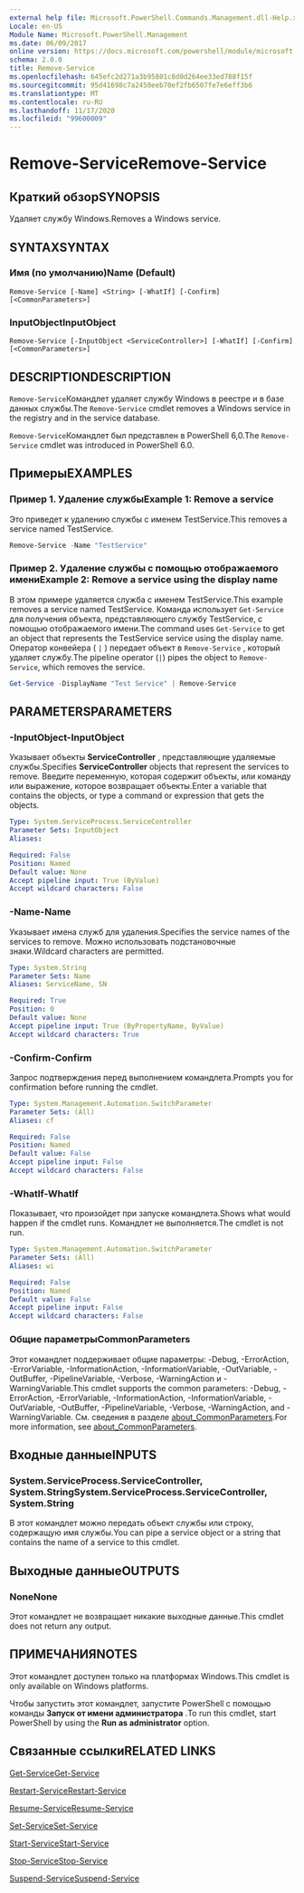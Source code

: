 ```yaml
---
external help file: Microsoft.PowerShell.Commands.Management.dll-Help.xml
Locale: en-US
Module Name: Microsoft.PowerShell.Management
ms.date: 06/09/2017
online version: https://docs.microsoft.com/powershell/module/microsoft.powershell.management/remove-service?view=powershell-7.2&WT.mc_id=ps-gethelp
schema: 2.0.0
title: Remove-Service
ms.openlocfilehash: 645efc2d271a3b95801c8d0d264ee33ed788f15f
ms.sourcegitcommit: 95d41698c7a2450eeb70ef2fb6507fe7e6eff3b6
ms.translationtype: MT
ms.contentlocale: ru-RU
ms.lasthandoff: 11/17/2020
ms.locfileid: "99600009"
---
```

# <span data-ttu-id="1676d-102">Remove-Service</span><span class="sxs-lookup"><span data-stu-id="1676d-102">Remove-Service</span></span>

## <span data-ttu-id="1676d-103">Краткий обзор</span><span class="sxs-lookup"><span data-stu-id="1676d-103">SYNOPSIS</span></span>
<span data-ttu-id="1676d-104">Удаляет службу Windows.</span><span class="sxs-lookup"><span data-stu-id="1676d-104">Removes a Windows service.</span></span>

## <span data-ttu-id="1676d-105">SYNTAX</span><span class="sxs-lookup"><span data-stu-id="1676d-105">SYNTAX</span></span>

### <span data-ttu-id="1676d-106">Имя (по умолчанию)</span><span class="sxs-lookup"><span data-stu-id="1676d-106">Name (Default)</span></span>

```
Remove-Service [-Name] <String> [-WhatIf] [-Confirm] [<CommonParameters>]
```

### <span data-ttu-id="1676d-107">InputObject</span><span class="sxs-lookup"><span data-stu-id="1676d-107">InputObject</span></span>

```
Remove-Service [-InputObject <ServiceController>] [-WhatIf] [-Confirm] [<CommonParameters>]
```

## <span data-ttu-id="1676d-108">DESCRIPTION</span><span class="sxs-lookup"><span data-stu-id="1676d-108">DESCRIPTION</span></span>

<span data-ttu-id="1676d-109">`Remove-Service`Командлет удаляет службу Windows в реестре и в базе данных службы.</span><span class="sxs-lookup"><span data-stu-id="1676d-109">The `Remove-Service` cmdlet removes a Windows service in the registry and in the service database.</span></span>

<span data-ttu-id="1676d-110">`Remove-Service`Командлет был представлен в PowerShell 6,0.</span><span class="sxs-lookup"><span data-stu-id="1676d-110">The `Remove-Service` cmdlet was introduced in PowerShell 6.0.</span></span>

## <span data-ttu-id="1676d-111">Примеры</span><span class="sxs-lookup"><span data-stu-id="1676d-111">EXAMPLES</span></span>

### <span data-ttu-id="1676d-112">Пример 1. Удаление службы</span><span class="sxs-lookup"><span data-stu-id="1676d-112">Example 1: Remove a service</span></span>

<span data-ttu-id="1676d-113">Это приведет к удалению службы с именем TestService.</span><span class="sxs-lookup"><span data-stu-id="1676d-113">This removes a service named TestService.</span></span>

```powershell
Remove-Service -Name "TestService"
```

### <span data-ttu-id="1676d-114">Пример 2. Удаление службы с помощью отображаемого имени</span><span class="sxs-lookup"><span data-stu-id="1676d-114">Example 2: Remove a service using the display name</span></span>

<span data-ttu-id="1676d-115">В этом примере удаляется служба с именем TestService.</span><span class="sxs-lookup"><span data-stu-id="1676d-115">This example removes a service named TestService.</span></span> <span data-ttu-id="1676d-116">Команда использует `Get-Service` для получения объекта, представляющего службу TestService, с помощью отображаемого имени.</span><span class="sxs-lookup"><span data-stu-id="1676d-116">The command uses `Get-Service` to get an object that represents the TestService service using the display name.</span></span> <span data-ttu-id="1676d-117">Оператор конвейера ( `|` ) передает объект в `Remove-Service` , который удаляет службу.</span><span class="sxs-lookup"><span data-stu-id="1676d-117">The pipeline operator (`|`) pipes the object to `Remove-Service`, which removes the service.</span></span>

```powershell
Get-Service -DisplayName "Test Service" | Remove-Service
```

## <span data-ttu-id="1676d-118">PARAMETERS</span><span class="sxs-lookup"><span data-stu-id="1676d-118">PARAMETERS</span></span>

### <span data-ttu-id="1676d-119">-InputObject</span><span class="sxs-lookup"><span data-stu-id="1676d-119">-InputObject</span></span>

<span data-ttu-id="1676d-120">Указывает объекты **ServiceController** , представляющие удаляемые службы.</span><span class="sxs-lookup"><span data-stu-id="1676d-120">Specifies **ServiceController** objects that represent the services to remove.</span></span> <span data-ttu-id="1676d-121">Введите переменную, которая содержит объекты, или команду или выражение, которое возвращает объекты.</span><span class="sxs-lookup"><span data-stu-id="1676d-121">Enter a variable that contains the objects, or type a command or expression that gets the objects.</span></span>

```yaml
Type: System.ServiceProcess.ServiceController
Parameter Sets: InputObject
Aliases:

Required: False
Position: Named
Default value: None
Accept pipeline input: True (ByValue)
Accept wildcard characters: False
```

### <span data-ttu-id="1676d-122">-Name</span><span class="sxs-lookup"><span data-stu-id="1676d-122">-Name</span></span>

<span data-ttu-id="1676d-123">Указывает имена служб для удаления.</span><span class="sxs-lookup"><span data-stu-id="1676d-123">Specifies the service names of the services to remove.</span></span> <span data-ttu-id="1676d-124">Можно использовать подстановочные знаки.</span><span class="sxs-lookup"><span data-stu-id="1676d-124">Wildcard characters are permitted.</span></span>

```yaml
Type: System.String
Parameter Sets: Name
Aliases: ServiceName, SN

Required: True
Position: 0
Default value: None
Accept pipeline input: True (ByPropertyName, ByValue)
Accept wildcard characters: True
```

### <span data-ttu-id="1676d-125">-Confirm</span><span class="sxs-lookup"><span data-stu-id="1676d-125">-Confirm</span></span>

<span data-ttu-id="1676d-126">Запрос подтверждения перед выполнением командлета.</span><span class="sxs-lookup"><span data-stu-id="1676d-126">Prompts you for confirmation before running the cmdlet.</span></span>

```yaml
Type: System.Management.Automation.SwitchParameter
Parameter Sets: (All)
Aliases: cf

Required: False
Position: Named
Default value: False
Accept pipeline input: False
Accept wildcard characters: False
```

### <span data-ttu-id="1676d-127">-WhatIf</span><span class="sxs-lookup"><span data-stu-id="1676d-127">-WhatIf</span></span>

<span data-ttu-id="1676d-128">Показывает, что произойдет при запуске командлета.</span><span class="sxs-lookup"><span data-stu-id="1676d-128">Shows what would happen if the cmdlet runs.</span></span> <span data-ttu-id="1676d-129">Командлет не выполняется.</span><span class="sxs-lookup"><span data-stu-id="1676d-129">The cmdlet is not run.</span></span>

```yaml
Type: System.Management.Automation.SwitchParameter
Parameter Sets: (All)
Aliases: wi

Required: False
Position: Named
Default value: False
Accept pipeline input: False
Accept wildcard characters: False
```

### <span data-ttu-id="1676d-130">Общие параметры</span><span class="sxs-lookup"><span data-stu-id="1676d-130">CommonParameters</span></span>

<span data-ttu-id="1676d-131">Этот командлет поддерживает общие параметры: -Debug, -ErrorAction, -ErrorVariable, -InformationAction, -InformationVariable, -OutVariable, -OutBuffer, -PipelineVariable, -Verbose, -WarningAction и -WarningVariable.</span><span class="sxs-lookup"><span data-stu-id="1676d-131">This cmdlet supports the common parameters: -Debug, -ErrorAction, -ErrorVariable, -InformationAction, -InformationVariable, -OutVariable, -OutBuffer, -PipelineVariable, -Verbose, -WarningAction, and -WarningVariable.</span></span> <span data-ttu-id="1676d-132">См. сведения в разделе [about_CommonParameters](https://go.microsoft.com/fwlink/?LinkID=113216).</span><span class="sxs-lookup"><span data-stu-id="1676d-132">For more information, see [about_CommonParameters](https://go.microsoft.com/fwlink/?LinkID=113216).</span></span>

## <span data-ttu-id="1676d-133">Входные данные</span><span class="sxs-lookup"><span data-stu-id="1676d-133">INPUTS</span></span>

### <span data-ttu-id="1676d-134">System.ServiceProcess.ServiceController, System.String</span><span class="sxs-lookup"><span data-stu-id="1676d-134">System.ServiceProcess.ServiceController, System.String</span></span>

<span data-ttu-id="1676d-135">В этот командлет можно передать объект службы или строку, содержащую имя службы.</span><span class="sxs-lookup"><span data-stu-id="1676d-135">You can pipe a service object or a string that contains the name of a service to this cmdlet.</span></span>

## <span data-ttu-id="1676d-136">Выходные данные</span><span class="sxs-lookup"><span data-stu-id="1676d-136">OUTPUTS</span></span>

### <span data-ttu-id="1676d-137">None</span><span class="sxs-lookup"><span data-stu-id="1676d-137">None</span></span>

<span data-ttu-id="1676d-138">Этот командлет не возвращает никакие выходные данные.</span><span class="sxs-lookup"><span data-stu-id="1676d-138">This cmdlet does not return any output.</span></span>

## <span data-ttu-id="1676d-139">ПРИМЕЧАНИЯ</span><span class="sxs-lookup"><span data-stu-id="1676d-139">NOTES</span></span>

<span data-ttu-id="1676d-140">Этот командлет доступен только на платформах Windows.</span><span class="sxs-lookup"><span data-stu-id="1676d-140">This cmdlet is only available on Windows platforms.</span></span>

<span data-ttu-id="1676d-141">Чтобы запустить этот командлет, запустите PowerShell с помощью команды **Запуск от имени администратора** .</span><span class="sxs-lookup"><span data-stu-id="1676d-141">To run this cmdlet, start PowerShell by using the **Run as administrator** option.</span></span>

## <span data-ttu-id="1676d-142">Связанные ссылки</span><span class="sxs-lookup"><span data-stu-id="1676d-142">RELATED LINKS</span></span>

[<span data-ttu-id="1676d-143">Get-Service</span><span class="sxs-lookup"><span data-stu-id="1676d-143">Get-Service</span></span>](Get-Service.md)

[<span data-ttu-id="1676d-144">Restart-Service</span><span class="sxs-lookup"><span data-stu-id="1676d-144">Restart-Service</span></span>](Restart-Service.md)

[<span data-ttu-id="1676d-145">Resume-Service</span><span class="sxs-lookup"><span data-stu-id="1676d-145">Resume-Service</span></span>](Resume-Service.md)

[<span data-ttu-id="1676d-146">Set-Service</span><span class="sxs-lookup"><span data-stu-id="1676d-146">Set-Service</span></span>](Set-Service.md)

[<span data-ttu-id="1676d-147">Start-Service</span><span class="sxs-lookup"><span data-stu-id="1676d-147">Start-Service</span></span>](Start-Service.md)

[<span data-ttu-id="1676d-148">Stop-Service</span><span class="sxs-lookup"><span data-stu-id="1676d-148">Stop-Service</span></span>](Stop-Service.md)

[<span data-ttu-id="1676d-149">Suspend-Service</span><span class="sxs-lookup"><span data-stu-id="1676d-149">Suspend-Service</span></span>](Suspend-Service.md)
